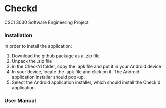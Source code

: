 # Checkd
CSCI 3030 Software Engineering Project

### Installation

In order to install the application:
1. Download the github package as a .zip file
2. Unpack the .zip file
3. in the Check'd folder, copy the .apk file and put it in your Android device
4. In your device, locate the .apk  file and click on it.  The Android application installer should pop-up.
5. Select the Android application installer, which should install the Check'd application.

### User Manual

